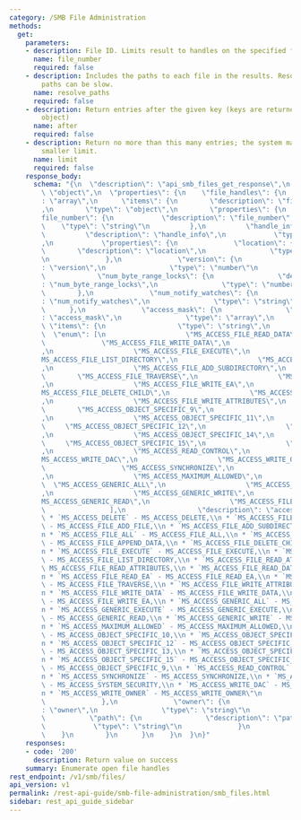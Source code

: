 ```yaml
---
category: /SMB File Administration
methods:
  get:
    parameters:
    - description: File ID. Limits result to handles on the specified file.
      name: file_number
      required: false
    - description: Includes the paths to each file in the results. Resolving many
        paths can be slow.
      name: resolve_paths
      required: false
    - description: Return entries after the given key (keys are returned in the paging
        object)
      name: after
      required: false
    - description: Return no more than this many entries; the system may choose a
        smaller limit.
      name: limit
      required: false
    response_body:
      schema: "{\n  \"description\": \"api_smb_files_get_response\",\n  \"type\":\
        \ \"object\",\n  \"properties\": {\n    \"file_handles\": {\n      \"type\"\
        : \"array\",\n      \"items\": {\n        \"description\": \"file_handles\"\
        ,\n        \"type\": \"object\",\n        \"properties\": {\n          \"\
        file_number\": {\n            \"description\": \"file_number\",\n        \
        \    \"type\": \"string\"\n          },\n          \"handle_info\": {\n  \
        \          \"description\": \"handle_info\",\n            \"type\": \"object\"\
        ,\n            \"properties\": {\n              \"location\": {\n        \
        \        \"description\": \"location\",\n                \"type\": \"string\"\
        \n              },\n              \"version\": {\n                \"description\"\
        : \"version\",\n                \"type\": \"number\"\n              },\n \
        \             \"num_byte_range_locks\": {\n                \"description\"\
        : \"num_byte_range_locks\",\n                \"type\": \"number\"\n      \
        \        },\n              \"num_notify_watches\": {\n                \"description\"\
        : \"num_notify_watches\",\n                \"type\": \"string\"\n        \
        \      },\n              \"access_mask\": {\n                \"description\"\
        : \"access_mask\",\n                \"type\": \"array\",\n               \
        \ \"items\": {\n                  \"type\": \"string\",\n                \
        \  \"enum\": [\n                    \"MS_ACCESS_FILE_READ_DATA\",\n      \
        \              \"MS_ACCESS_FILE_WRITE_DATA\",\n                    \"MS_ACCESS_FILE_APPEND_DATA\"\
        ,\n                    \"MS_ACCESS_FILE_EXECUTE\",\n                    \"\
        MS_ACCESS_FILE_LIST_DIRECTORY\",\n                    \"MS_ACCESS_FILE_ADD_FILE\"\
        ,\n                    \"MS_ACCESS_FILE_ADD_SUBDIRECTORY\",\n            \
        \        \"MS_ACCESS_FILE_TRAVERSE\",\n                    \"MS_ACCESS_FILE_READ_EA\"\
        ,\n                    \"MS_ACCESS_FILE_WRITE_EA\",\n                    \"\
        MS_ACCESS_FILE_DELETE_CHILD\",\n                    \"MS_ACCESS_FILE_READ_ATTRIBUTES\"\
        ,\n                    \"MS_ACCESS_FILE_WRITE_ATTRIBUTES\",\n            \
        \        \"MS_ACCESS_OBJECT_SPECIFIC_9\",\n                    \"MS_ACCESS_OBJECT_SPECIFIC_10\"\
        ,\n                    \"MS_ACCESS_OBJECT_SPECIFIC_11\",\n               \
        \     \"MS_ACCESS_OBJECT_SPECIFIC_12\",\n                    \"MS_ACCESS_OBJECT_SPECIFIC_13\"\
        ,\n                    \"MS_ACCESS_OBJECT_SPECIFIC_14\",\n               \
        \     \"MS_ACCESS_OBJECT_SPECIFIC_15\",\n                    \"MS_ACCESS_DELETE\"\
        ,\n                    \"MS_ACCESS_READ_CONTROL\",\n                    \"\
        MS_ACCESS_WRITE_DAC\",\n                    \"MS_ACCESS_WRITE_OWNER\",\n \
        \                   \"MS_ACCESS_SYNCHRONIZE\",\n                    \"MS_ACCESS_SYSTEM_SECURITY\"\
        ,\n                    \"MS_ACCESS_MAXIMUM_ALLOWED\",\n                  \
        \  \"MS_ACCESS_GENERIC_ALL\",\n                    \"MS_ACCESS_GENERIC_EXECUTE\"\
        ,\n                    \"MS_ACCESS_GENERIC_WRITE\",\n                    \"\
        MS_ACCESS_GENERIC_READ\",\n                    \"MS_ACCESS_FILE_ALL\"\n  \
        \                ],\n                  \"description\": \"access_mask:\\n\
        \ * `MS_ACCESS_DELETE` - MS_ACCESS_DELETE,\\n * `MS_ACCESS_FILE_ADD_FILE`\
        \ - MS_ACCESS_FILE_ADD_FILE,\\n * `MS_ACCESS_FILE_ADD_SUBDIRECTORY` - MS_ACCESS_FILE_ADD_SUBDIRECTORY,\\\
        n * `MS_ACCESS_FILE_ALL` - MS_ACCESS_FILE_ALL,\\n * `MS_ACCESS_FILE_APPEND_DATA`\
        \ - MS_ACCESS_FILE_APPEND_DATA,\\n * `MS_ACCESS_FILE_DELETE_CHILD` - MS_ACCESS_FILE_DELETE_CHILD,\\\
        n * `MS_ACCESS_FILE_EXECUTE` - MS_ACCESS_FILE_EXECUTE,\\n * `MS_ACCESS_FILE_LIST_DIRECTORY`\
        \ - MS_ACCESS_FILE_LIST_DIRECTORY,\\n * `MS_ACCESS_FILE_READ_ATTRIBUTES` -\
        \ MS_ACCESS_FILE_READ_ATTRIBUTES,\\n * `MS_ACCESS_FILE_READ_DATA` - MS_ACCESS_FILE_READ_DATA,\\\
        n * `MS_ACCESS_FILE_READ_EA` - MS_ACCESS_FILE_READ_EA,\\n * `MS_ACCESS_FILE_TRAVERSE`\
        \ - MS_ACCESS_FILE_TRAVERSE,\\n * `MS_ACCESS_FILE_WRITE_ATTRIBUTES` - MS_ACCESS_FILE_WRITE_ATTRIBUTES,\\\
        n * `MS_ACCESS_FILE_WRITE_DATA` - MS_ACCESS_FILE_WRITE_DATA,\\n * `MS_ACCESS_FILE_WRITE_EA`\
        \ - MS_ACCESS_FILE_WRITE_EA,\\n * `MS_ACCESS_GENERIC_ALL` - MS_ACCESS_GENERIC_ALL,\\\
        n * `MS_ACCESS_GENERIC_EXECUTE` - MS_ACCESS_GENERIC_EXECUTE,\\n * `MS_ACCESS_GENERIC_READ`\
        \ - MS_ACCESS_GENERIC_READ,\\n * `MS_ACCESS_GENERIC_WRITE` - MS_ACCESS_GENERIC_WRITE,\\\
        n * `MS_ACCESS_MAXIMUM_ALLOWED` - MS_ACCESS_MAXIMUM_ALLOWED,\\n * `MS_ACCESS_OBJECT_SPECIFIC_10`\
        \ - MS_ACCESS_OBJECT_SPECIFIC_10,\\n * `MS_ACCESS_OBJECT_SPECIFIC_11` - MS_ACCESS_OBJECT_SPECIFIC_11,\\\
        n * `MS_ACCESS_OBJECT_SPECIFIC_12` - MS_ACCESS_OBJECT_SPECIFIC_12,\\n * `MS_ACCESS_OBJECT_SPECIFIC_13`\
        \ - MS_ACCESS_OBJECT_SPECIFIC_13,\\n * `MS_ACCESS_OBJECT_SPECIFIC_14` - MS_ACCESS_OBJECT_SPECIFIC_14,\\\
        n * `MS_ACCESS_OBJECT_SPECIFIC_15` - MS_ACCESS_OBJECT_SPECIFIC_15,\\n * `MS_ACCESS_OBJECT_SPECIFIC_9`\
        \ - MS_ACCESS_OBJECT_SPECIFIC_9,\\n * `MS_ACCESS_READ_CONTROL` - MS_ACCESS_READ_CONTROL,\\\
        n * `MS_ACCESS_SYNCHRONIZE` - MS_ACCESS_SYNCHRONIZE,\\n * `MS_ACCESS_SYSTEM_SECURITY`\
        \ - MS_ACCESS_SYSTEM_SECURITY,\\n * `MS_ACCESS_WRITE_DAC` - MS_ACCESS_WRITE_DAC,\\\
        n * `MS_ACCESS_WRITE_OWNER` - MS_ACCESS_WRITE_OWNER\"\n                }\n\
        \              },\n              \"owner\": {\n                \"description\"\
        : \"owner\",\n                \"type\": \"string\"\n              },\n   \
        \           \"path\": {\n                \"description\": \"path\",\n    \
        \            \"type\": \"string\"\n              }\n            }\n      \
        \    }\n        }\n      }\n    }\n  }\n}"
    responses:
    - code: '200'
      description: Return value on success
    summary: Enumerate open file handles
rest_endpoint: /v1/smb/files/
api_version: v1
permalink: /rest-api-guide/smb-file-administration/smb_files.html
sidebar: rest_api_guide_sidebar
---
```

